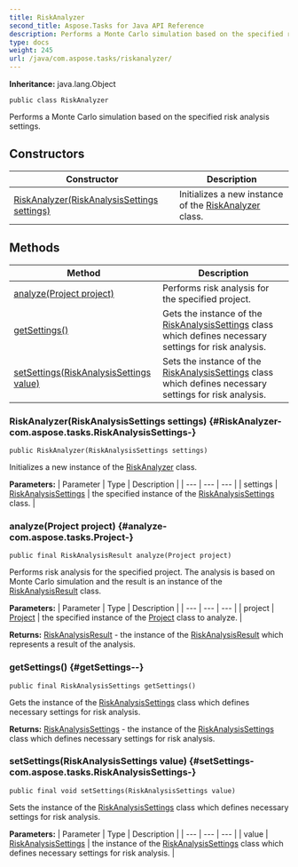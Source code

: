 ```yaml
---
title: RiskAnalyzer
second_title: Aspose.Tasks for Java API Reference
description: Performs a Monte Carlo simulation based on the specified risk analysis settings.
type: docs
weight: 245
url: /java/com.aspose.tasks/riskanalyzer/
---
```


**Inheritance:**
java.lang.Object
```
public class RiskAnalyzer
```

Performs a Monte Carlo simulation based on the specified risk analysis settings.
## Constructors

| Constructor | Description |
| --- | --- |
| [RiskAnalyzer(RiskAnalysisSettings settings)](#RiskAnalyzer-com.aspose.tasks.RiskAnalysisSettings-) | Initializes a new instance of the [RiskAnalyzer](../../com.aspose.tasks/riskanalyzer) class. |
## Methods

| Method | Description |
| --- | --- |
| [analyze(Project project)](#analyze-com.aspose.tasks.Project-) | Performs risk analysis for the specified project. |
| [getSettings()](#getSettings--) | Gets the instance of the [RiskAnalysisSettings](../../com.aspose.tasks/riskanalysissettings) class which defines necessary settings for risk analysis. |
| [setSettings(RiskAnalysisSettings value)](#setSettings-com.aspose.tasks.RiskAnalysisSettings-) | Sets the instance of the [RiskAnalysisSettings](../../com.aspose.tasks/riskanalysissettings) class which defines necessary settings for risk analysis. |
### RiskAnalyzer(RiskAnalysisSettings settings) {#RiskAnalyzer-com.aspose.tasks.RiskAnalysisSettings-}
```
public RiskAnalyzer(RiskAnalysisSettings settings)
```


Initializes a new instance of the [RiskAnalyzer](../../com.aspose.tasks/riskanalyzer) class.

**Parameters:**
| Parameter | Type | Description |
| --- | --- | --- |
| settings | [RiskAnalysisSettings](../../com.aspose.tasks/riskanalysissettings) | the specified instance of the [RiskAnalysisSettings](../../com.aspose.tasks/riskanalysissettings) class. |

### analyze(Project project) {#analyze-com.aspose.tasks.Project-}
```
public final RiskAnalysisResult analyze(Project project)
```


Performs risk analysis for the specified project. The analysis is based on Monte Carlo simulation and the result is an instance of the [RiskAnalysisResult](../../com.aspose.tasks/riskanalysisresult) class.

**Parameters:**
| Parameter | Type | Description |
| --- | --- | --- |
| project | [Project](../../com.aspose.tasks/project) | the specified instance of the [Project](../../com.aspose.tasks/project) class to analyze. |

**Returns:**
[RiskAnalysisResult](../../com.aspose.tasks/riskanalysisresult) - the instance of the [RiskAnalysisResult](../../com.aspose.tasks/riskanalysisresult) which represents a result of the analysis.
### getSettings() {#getSettings--}
```
public final RiskAnalysisSettings getSettings()
```


Gets the instance of the [RiskAnalysisSettings](../../com.aspose.tasks/riskanalysissettings) class which defines necessary settings for risk analysis.

**Returns:**
[RiskAnalysisSettings](../../com.aspose.tasks/riskanalysissettings) - the instance of the [RiskAnalysisSettings](../../com.aspose.tasks/riskanalysissettings) class which defines necessary settings for risk analysis.
### setSettings(RiskAnalysisSettings value) {#setSettings-com.aspose.tasks.RiskAnalysisSettings-}
```
public final void setSettings(RiskAnalysisSettings value)
```


Sets the instance of the [RiskAnalysisSettings](../../com.aspose.tasks/riskanalysissettings) class which defines necessary settings for risk analysis.

**Parameters:**
| Parameter | Type | Description |
| --- | --- | --- |
| value | [RiskAnalysisSettings](../../com.aspose.tasks/riskanalysissettings) | the instance of the [RiskAnalysisSettings](../../com.aspose.tasks/riskanalysissettings) class which defines necessary settings for risk analysis. |

